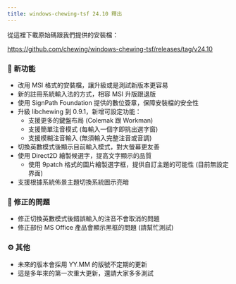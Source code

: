 ```yaml
---
title: windows-chewing-tsf 24.10 釋出
---
```

從這裡下載原始碼跟我們提供的安裝檔：

https://github.com/chewing/windows-chewing-tsf/releases/tag/v24.10

### 🚀 新功能

* 改用 MSI 格式的安裝檔，讓升級或是測試新版本更容易
* 新的註冊系統輸入法的方式，相容 MSI 升版跟退版
* 使用 SignPath Foundation 提供的數位簽章，保障安裝檔的安全性
* 升級 libchewing 到 0.9.1，新增可設定功能：
  - 支援更多的鍵盤布局 (Colemak 跟 Workman)
  - 支援簡單注音模式 (每輸入一個字即挑出選字窗)
  - 支援模糊注音輸入 (無須輸入完整注音或音調)
* 切換英數模式後顯示目前輸入模式，對大螢幕更友善
* 使用 Direct2D 繪製候選字，提高文字顯示的品質
  - 使用 9patch 格式的圖片繪製選字框，提供自訂主題的可能性 (目前無設定界面)
* 支援根據系統佈景主題切換系統圖示亮暗

### 🐛 修正的問題

* 修正切換英數模式後錯誤輸入的注音不會取消的問題
* 修正部份 MS Office 產品會顯示黑框的問題 (請幫忙測試)

### ⚙️ 其他

* 未來的版本會採用 YY.MM 的版號不定期的更新
* 這是多年來的第一次重大更新，還請大家多多測試